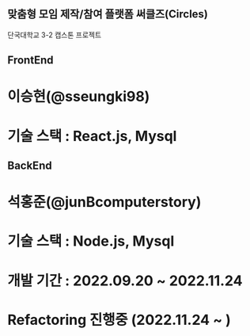 ## 맞춤형 모임 제작/참여 플랫폼 써클즈(Circles)
단국대학교 3-2 캡스톤 프로젝트

## FrontEnd
# 이승현(@sseungki98)
# 기술 스택 : React.js, Mysql

## BackEnd
# 석홍준(@junBcomputerstory)
# 기술 스택 : Node.js, Mysql

# 개발 기간 : 2022.09.20 ~ 2022.11.24

# Refactoring 진행중 (2022.11.24 ~ )
